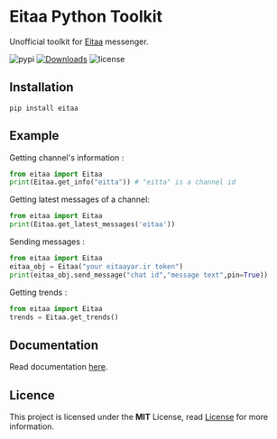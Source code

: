 # Eitaa Python Toolkit
Unofficial toolkit for [Eitaa](https://eitaa.com/) messenger.

![pypi](https://img.shields.io/pypi/v/eitaa)
[![Downloads](https://pepy.tech/badge/eitaa)](https://pepy.tech/project/eitaa)
![license](https://img.shields.io/badge/license-MIT-green)

## Installation
```
pip install eitaa
```

## Example
Getting channel's information :
```py
from eitaa import Eitaa
print(Eitaa.get_info("eitta")) # "eitta" is a channel id
```

Getting latest messages of a channel:
```py
from eitaa import Eitaa
print(Eitaa.get_latest_messages('eitaa'))
```

Sending messages :
```py
from eitaa import Eitaa
eitaa_obj = Eitaa("your eitaayar.ir token")
print(eitaa_obj.send_message("chat id","message text",pin=True))
```

Getting trends :
```py
from eitaa import Eitaa
trends = Eitaa.get_trends()
```

## Documentation
Read documentation [here](https://github.com/bistcuite/eitaapykit/tree/main/docs).

## Licence
This project is licensed under the **MIT** License, read [License](LICENSE) for more information.
